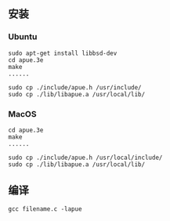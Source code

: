## 安装
### Ubuntu

```shell
sudo apt-get install libbsd-dev
cd apue.3e
make
......

sudo cp ./include/apue.h /usr/include/
sudo cp ./lib/libapue.a /usr/local/lib/
```

### MacOS

```shell
cd apue.3e
make
......

sudo cp ./include/apue.h /usr/local/include/
sudo cp ./lib/libapue.a /usr/local/lib/
```

## 编译

```shell
gcc filename.c -lapue
```
